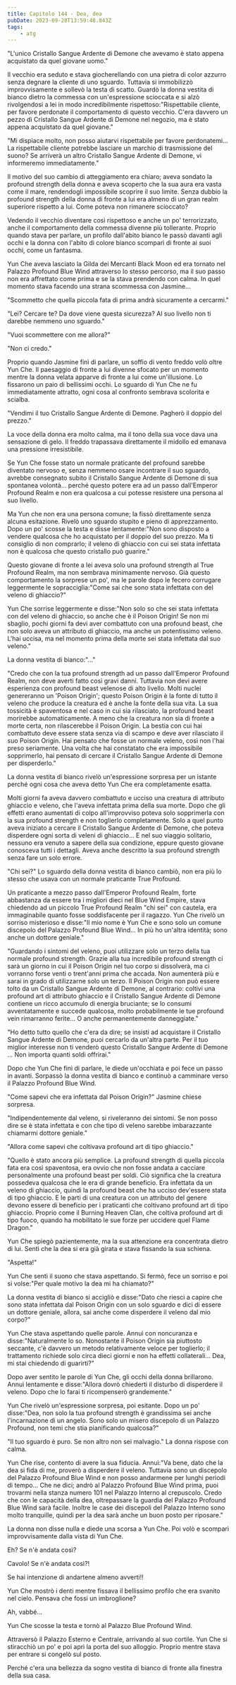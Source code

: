 ```yaml
---
title: Capitolo 144 - Dea, dea
pubDate: 2023-09-28T13:59:48.843Z
tags:
    - atg
---
```



"L'unico Cristallo Sangue Ardente di Demone che avevamo è stato appena acquistato da quel giovane uomo."

Il vecchio era seduto e stava giocherellando con una pietra di color azzurro senza degnare la cliente di uno sguardo.
Tuttavia si immobilizzò improvvisamente e sollevò la testa di scatto. Guardò la donna vestita di bianco dietro la commessa con un'espressione scioccata e si alzò rivolgendosi a lei in modo incredibilmente rispettoso:"Rispettabile cliente, per favore perdonate il comportamento di questo vecchio. C'era davvero un pezzo di Cristallo Sangue Ardente di Demone nel negozio, ma è stato appena acquistato da quel giovane."

"Mi dispiace molto, non posso aiutarvi rispettabile per favore perdonatemi... La rispettabile cliente potrebbe lasciare un marchio di trasmissione del suono? Se arriverà un altro Cristallo Sangue Ardente di Demone, vi informeremo immediatamente."

Il motivo del suo cambio di atteggiamento era chiaro; aveva sondato la profound strength della donna e aveva scoperto che la sua aura era vasta come il mare, rendendogli impossibile scoprire il suo limite. Senza dubbio la profound strength della donna di fronte a lui era almeno di un gran realm superiore rispetto a lui. Come poteva non rimanere scioccato?

Vedendo il vecchio diventare così rispettoso e anche un po' terrorizzato, anche il comportamento della commessa divenne più tollerante. Proprio quando stava per parlare, un profilo dall'abito bianco le passò davanti agli occhi e la donna con l'abito di colore bianco scomparì di fronte ai suoi occhi, come un fantasma.

Yun Che aveva lasciato la Gilda dei Mercanti Black Moon ed era tornato nel Palazzo Profound Blue Wind attraverso lo stesso percorso, ma il suo passo non era affrettato come prima e se la stava prendendo con calma. In quel momento stava facendo una strana scommessa con Jasmine...

"Scommetto che quella piccola fata di prima andrà sicuramente a cercarmi."

"Lei? Cercare te? Da dove viene questa sicurezza? Al suo livello non ti darebbe nemmeno uno sguardo."

"Vuoi scommettere con me allora?"

"Non ci credo."

Proprio quando Jasmine finì di parlare, un soffio di vento freddo volò oltre Yun Che. Il paesaggio di fronte a lui divenne sfocato per un momento mentre la donna velata apparve di fronte a lui come un'illusione. Lo fissarono un paio di bellissimi occhi.
Lo sguardo di Yun Che ne fu immediatamente attratto, ogni cosa al confronto sembrava scolorita e scialba.

"Vendimi il tuo Cristallo Sangue Ardente di Demone. Pagherò il doppio del prezzo."

La voce della donna era molto calma, ma il tono della sua voce dava una sensazione di gelo. Il freddo trapassava direttamente il midollo ed emanava una pressione irresistibile.

Se Yun Che fosse stato un normale praticante del profound sarebbe diventato nervoso e, senza nemmeno osare incontrare il suo sguardo, avrebbe consegnato subito il Cristallo Sangue Ardente di Demone di sua spontanea volontà... perché questo potere era ad un passo dall'Emperor Profound Realm e non era qualcosa a cui potesse resistere una persona al suo livello.

Ma Yun che non era una persona comune; la fissò direttamente senza alcuna esitazione. Rivelò uno sguardo stupito e pieno di apprezzamento. Dopo un po' scosse la testa e disse lentamente:"Non sono disposto a vendere qualcosa che ho acquistato per il doppio del suo prezzo. Ma ti consiglio di non comprarlo; il veleno di ghiaccio con cui sei stata infettata non è qualcosa che questo cristallo può guarire."

Questo giovane di fronte a lei aveva solo una profound strength al True Profound Realm, ma non sembrava minimamente nervoso.
Già questo comportamento la sorprese un po', ma le parole dopo le fecero corrugare leggermente le sopracciglia:"Come sai che sono stata infettata con del veleno di ghiaccio?"

Yun Che sorrise leggermente e disse:"Non solo so che sei stata infettata con del veleno di ghiaccio, so anche che è il Poison Origin! Se non mi sbaglio, pochi giorni fa devi aver combattuto con una profound beast, che non solo aveva un attributo di ghiaccio, ma anche un potentissimo veleno. L'hai uccisa, ma nel momento prima della morte sei stata infettata dal suo veleno."

La donna vestita di bianco:"..."

"Credo che con la tua profound strength ad un passo dall'Emperor Profound Realm, non deve averti fatto così gravi danni. Tuttavia non devi avere esperienza con profound beast velenose di alto livello. Molti nuclei genereranno un 'Poison Origin'; questo Poison Origin è la fonte di tutto il veleno che produce la creatura ed è anche la fonte della sua vita.
La sua tossicità è spaventosa e nel caso in cui sia rilasciato, la profound beast morirebbe automaticamente. A meno che la creatura non sia di fronte a morte certa, non rilascerebbe il Poison Origin.
La bestia con cui hai combattuto deve essere stata senza via di scampo e deve aver rilasciato il suo Poison Origin.
Hai pensato che fosse un normale veleno, così non l'hai preso seriamente. Una volta che hai constatato che era impossibile sopprimerlo, hai pensato di cercare il Cristallo Sangue Ardente di Demone per disperderlo."

La donna vestita di bianco rivelò un'espressione sorpresa per un istante perché ogni cosa che aveva detto Yun Che era completamente esatta.

Molti giorni fa aveva davvero combattuto e ucciso una creatura di attributo ghiaccio e veleno, che l'aveva infettata prima della sua morte. Dopo che gli effetti erano aumentati di colpo all'improvviso poteva solo sopprimerla con la sua profound strength e non toglierlo completamente.
Solo a quel punto aveva iniziato a cercare il Cristallo Sangue Ardente di Demone, che poteva disperdere ogni sorta di veleni di ghiaccio... E nel suo viaggio solitario, nessuno era venuto a sapere della sua condizione, eppure questo giovane conosceva tutti i dettagli. Aveva anche descritto la sua profound strength senza fare un solo errore.

"Chi sei?" Lo sguardo della donna vestita di bianco cambiò, non era più lo stesso che usava con un normale praticante True Profound.

Un praticante a mezzo passo dall'Emperor Profound Realm, forte abbastanza da essere tra i migliori dieci nel Blue Wind Empire, stava chiedendo ad un piccolo True Profound Realm "chi sei" con cautela, era immaginabile quanto fosse soddisfacente per il ragazzo. Yun Che rivelò un sorriso misterioso e disse:"Il mio nome è Yun Che e sono solo un comune discepolo del Palazzo Profound Blue Wind... In più ho un'altra identità; sono anche un dottore geniale."

"Guardando i sintomi del veleno, puoi utilizzare solo un terzo della tua normale profound strength. Grazie alla tua incredibile profound strength ci sarà un giorno in cui il Poison Origin nel tuo corpo si dissolverà, ma ci vorranno forse venti o trent'anni prima che accada. Non aumenterà più e sarai in grado di utilizzarne solo un terzo. Il Poison Origin non può essere tolto da un Cristallo Sangue Ardente di Demone, al contrario: coltivi una profound art di attributo ghiaccio e il Cristallo Sangue Ardente di Demone contiene un ricco accumulo di energia bruciante; se lo consumi avventatamente e succede qualcosa, molto probabilmente le tue profound vein rimarranno ferite... O anche permanentemente danneggiate."

"Ho detto tutto quello che c'era da dire; se insisti ad acquistare il Cristallo Sangue Ardente di Demone, puoi cercarlo da un'altra parte. Per il tuo miglior interesse non ti venderò questo Cristallo Sangue Ardente di Demone ... Non importa quanti soldi offrirai."

Dopo che Yun Che finì di parlare, le diede un'occhiata e poi fece un passo in avanti. Sorpassò la donna vestita di bianco e continuò a camminare verso il Palazzo Profound Blue Wind.

"Come sapevi che era infettata dal Poison Origin?" Jasmine chiese sorpresa.

"Indipendentemente dal veleno, si riveleranno dei sintomi. Se non posso dire se è stata infettata e con che tipo di veleno sarebbe imbarazzante chiamarmi dottore geniale."

"Allora come sapevi che coltivava profound art di tipo ghiaccio."

"Quello è stato ancora più semplice. La profound strength di quella piccola fata era così spaventosa, era ovvio che non fosse andata a cacciare personalmente una profound beast per soldi. Ciò significa che la creatura possedeva qualcosa che le era di grande beneficio. Era infettata da un veleno di ghiaccio, quindi la profound beast che ha ucciso dev'essere stata di tipo ghiaccio.
E le parti di una creatura con un attributo del genere devono essere di beneficio per i praticanti che coltivano profound art di tipo ghiaccio. Proprio come il Burning Heaven Clan, che coltiva profound art di tipo fuoco, quando ha mobilitato le sue forze per uccidere quel Flame Dragon."

Yun Che spiegò pazientemente, ma la sua attenzione era concentrata dietro di lui.
Sentì che la dea si era già girata e stava fissando la sua schiena.

"Aspetta!"

Yun Che sentì il suono che stava aspettando. Si fermò, fece un sorriso e poi si volse:"Per quale motivo la dea mi ha chiamato?"

La donna vestita di bianco si accigliò e disse:"Dato che riesci a capire che sono stata infettata dal Poison Origin con un solo sguardo e dici di essere un dottore geniale, allora, sai anche come disperdere il veleno dal mio corpo?"

Yun Che stava aspettando quelle parole. Annuì con noncuranza e disse:"Naturalmente lo so. Nonostante il Poison Origin sia piuttosto seccante, c'è davvero un metodo relativamente veloce per toglierlo; il trattamento richiede solo circa dieci giorni e non ha effetti collaterali... Dea, mi stai chiedendo di guarirti?"

Dopo aver sentito le parole di Yun Che, gli occhi della donna brillarono. Annuì lentamente e disse:"Allora dovrò chiederti il disturbo di disperdere il veleno. Dopo che lo farai ti ricompenserò grandemente."

Yun Che rivelò un'espressione sorpresa, poi esitante. Dopo un po' disse:"Dea, non solo la tua profound strength è grandissima sei anche l'incarnazione di un angelo. Sono solo un misero discepolo di un Palazzo Profound, non temi che stia pianificando qualcosa?"

"Il tuo sguardo è puro. Se non altro non sei malvagio." La donna rispose con calma.

Yun Che rise, contento di avere la sua fiducia. Annuì:"Va bene, dato che la dea si fida di me, proverò a disperdere il veleno. Tuttavia sono un discepolo del Palazzo Profound Blue Wind e non posso andarmene per lunghi periodi di tempo... Che ne dici; andrò al Palazzo Profound Blue Wind prima, puoi trovarmi nella stanza numero 101 nel Palazzo Interno al crepuscolo.
Credo che con le capacità della dea, oltrepassare la guardia del Palazzo Profound Blue Wind sarà facile. Inoltre le case dei discepoli del Palazzo Interno sono molto tranquille, quindi per la dea sarà anche un buon posto per riposare."

La donna non disse nulla e diede una scorsa a Yun Che. Poi volò e scomparì improvvisamente dalla vista di Yun Che.

Eh? Se n'è andata così?

Cavolo! Se n'è andata così?!

Se hai intenzione di andartene almeno avverti!!

Yun Che mostrò i denti mentre fissava il bellissimo profilo che era svanito nel cielo. Pensava che fossi un imbroglione?

Ah, vabbé...

Yun Che scosse la testa e tornò al Palazzo Blue Profound Wind.

Attraversò il Palazzo Esterno e Centrale, arrivando al suo cortile. Yun Che si stiracchiò un po' e poi aprì la porta del suo alloggio. Proprio mentre stava per entrare si congelò sul posto.

Perché c'era una bellezza da sogno vestita di bianco di fronte alla finestra della sua casa.



